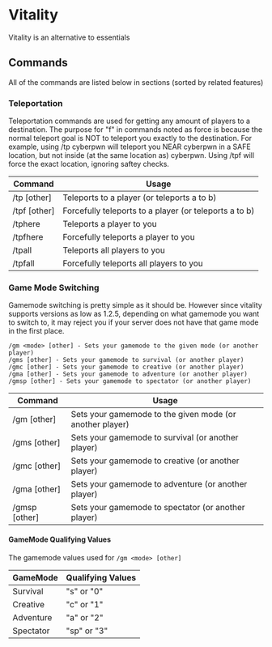 # Vitality
Vitality is an alternative to essentials

## Commands
All of the commands are listed below in sections (sorted by related features)

### Teleportation
Teleportation commands are used for getting any amount of players to a destination. The purpose for "f" in commands noted as force is because the normal teleport goal is NOT to teleport you exactly to the destination. For example, using /tp cyberpwn will teleport you NEAR cyberpwn in a SAFE location, but not inside (at the same location as) cyberpwn. Using /tpf will force the exact location, ignoring saftey checks.

| Command | Usage |
|---|---|
| /tp <player> [other] | Teleports to a player (or teleports a to b) |
| /tpf <player> [other] | Forcefully teleports to a player (or teleports a to b) |
| /tphere <player> | Teleports a player to you |
| /tpfhere <player> | Forcefully teleports a player to you |
| /tpall | Teleports all players to you |
| /tpfall | Forcefully teleports all players to you |

### Game Mode Switching
Gamemode switching is pretty simple as it should be. However since vitality supports versions as low as 1.2.5, depending on what gamemode you want to switch to, it may reject you if your server does not have that game mode in the first place.

```
/gm <mode> [other] - Sets your gamemode to the given mode (or another player)
/gms [other] - Sets your gamemode to survival (or another player)
/gmc [other] - Sets your gamemode to creative (or another player)
/gma [other] - Sets your gamemode to adventure (or another player)
/gmsp [other] - Sets your gamemode to spectator (or another player)
```

| Command | Usage |
|---|---|
| /gm <mode> [other] | Sets your gamemode to the given mode (or another player) |
| /gms [other] | Sets your gamemode to survival (or another player) |
| /gmc [other] | Sets your gamemode to creative (or another player) |
| /gma [other] | Sets your gamemode to adventure (or another player) |
| /gmsp [other] | Sets your gamemode to spectator (or another player) |

#### GameMode Qualifying Values 
The gamemode values used for ```/gm <mode> [other]```

| GameMode | Qualifying Values |
|---|---|
| Survival | "s" or "0" |
| Creative | "c" or "1" |
| Adventure | "a" or "2" |
| Spectator | "sp" or "3" |
